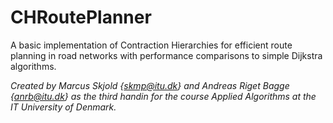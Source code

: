 # CHRoutePlanner
A basic implementation of Contraction Hierarchies for efficient route planning in road networks with performance comparisons to simple Dijkstra algorithms.

*Created by Marcus Skjold {skmp@itu.dk} and Andreas Riget Bagge {anrb@itu.dk} as the third handin for the course Applied Algorithms at the IT University of Denmark.*
